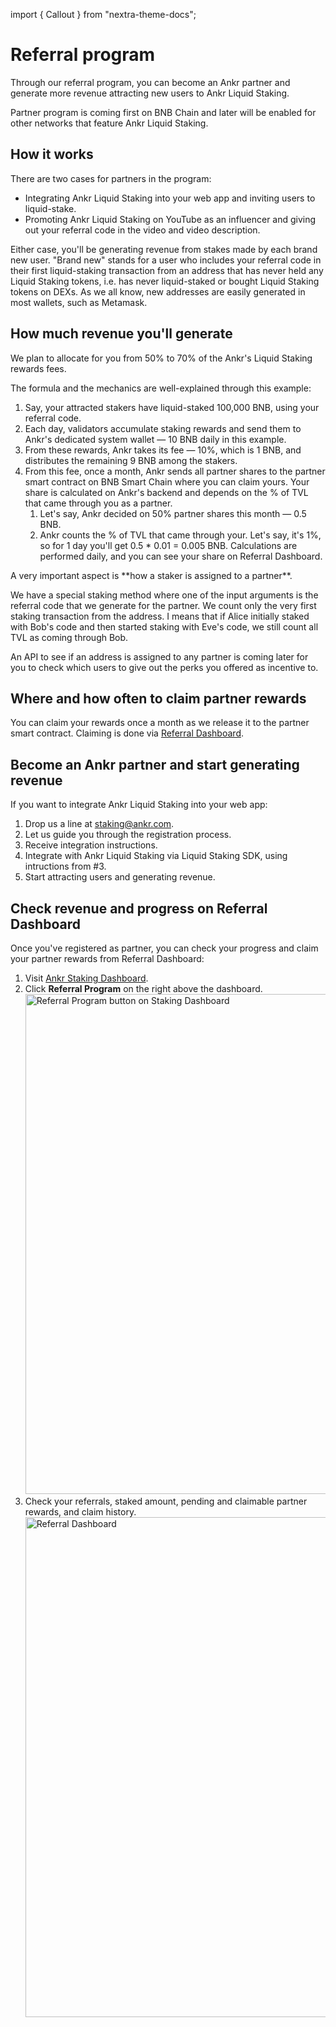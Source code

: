 import { Callout } from "nextra-theme-docs";

# Referral program 
Through our referral program, you can become an Ankr partner and generate more revenue attracting new users to Ankr Liquid Staking.

<Callout type="info" emoji="ℹ">
Partner program is coming first on BNB Chain and later will be enabled for other networks that feature Ankr Liquid Staking.
</Callout>

## How it works
There are two cases for partners in the program:
* Integrating Ankr Liquid Staking into your web app and inviting users to liquid-stake.
* Promoting Ankr Liquid Staking on YouTube as an influencer and giving out your referral code in the video and video description.

Either case, you'll be generating revenue from stakes made by each brand new user. 
"Brand new" stands for a user who includes your referral code in their first liquid-staking transaction from an address that has never held any Liquid Staking tokens, i.e. has never liquid-staked or bought Liquid Staking tokens on DEXs.
As we all know, new addresses are easily generated in most wallets, such as Metamask.

## How much revenue you'll generate
We plan to allocate for you from 50% to 70% of the Ankr's Liquid Staking rewards fees.

The formula and the mechanics are well-explained through this example:
1. Say, your attracted stakers have liquid-staked 100,000 BNB, using your referral code.
2. Each day, validators accumulate staking rewards and send them to Ankr's dedicated system wallet — 10 BNB daily in this example.
3. From these rewards, Ankr takes its fee — 10%, which is 1 BNB, and distributes the remaining 9 BNB among the stakers.
4. From this fee, once a month, Ankr sends all partner shares to the partner smart contract on BNB Smart Chain where you can claim yours. 
   Your share is calculated on Ankr's backend and depends on the % of TVL that came through you as a partner.
   1. Let's say, Ankr decided on 50% partner shares this month — 0.5 BNB.
   2. Ankr counts the % of TVL that came through your. Let's say, it's 1%, so for 1 day you'll get 0.5 * 0.01 = 0.005 BNB. Calculations are performed daily, and you can see your share on Referral Dashboard.
   
<Callout type="info" emoji="ℹ">
A very important aspect is **how a staker is assigned to a partner**.

We have a special staking method where one of the input arguments is the referral code that we generate for the partner.
We count only the very first staking transaction from the address. 
I means that if Alice initially staked with Bob's code and then started staking with Eve's code, we still count all TVL as coming through Bob. 

An API to see if an address is assigned to any partner is coming later for you to check which users to give out the perks you offered as incentive to.
</Callout>

## Where and how often to claim partner rewards 
You can claim your rewards once a month as we release it to the partner smart contract.
Claiming is done via [Referral Dashboard](/staking/for-integrators/referral-program/overview/#check-revenue-and-progress-on-referral-dashboard).

## Become an Ankr partner and start generating revenue
If you want to integrate Ankr Liquid Staking into your web app:
1. Drop us a line at [staking@ankr.com](mailto:staking@ankr.com).
2. Let us guide you through the registration process.
3. Receive integration instructions.
4. Integrate with Ankr Liquid Staking via Liquid Staking SDK, using intructions from #3.
5. Start attracting users and generating revenue.

## Check revenue and progress on Referral Dashboard
Once you've registered as partner, you can check your progress and claim your partner rewards from Referral Dashboard:
1. Visit [Ankr Staking Dashboard](https://www.ankr.com/staking/dashboard/).
2. Click **Referral Program** on the right above the dashboard.
   <img src="/docs/staking/referral-program/referral-program-button-on-staking-dashboard.jpg" alt="Referral Program button on Staking Dashboard" class="responsive-pic" width="800" />
3. Check your referrals, staked amount, pending and claimable partner rewards, and claim history.
   <img src="/docs/staking/referral-program/referral-dashboard.jpg" alt="Referral Dashboard" class="responsive-pic" width="800" />
